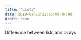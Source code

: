 ```yaml
---
title: "Lists"
date: 2019-06-23T22:05:08-04:00
draft: true
---
```


Difference between lists and arrays 
